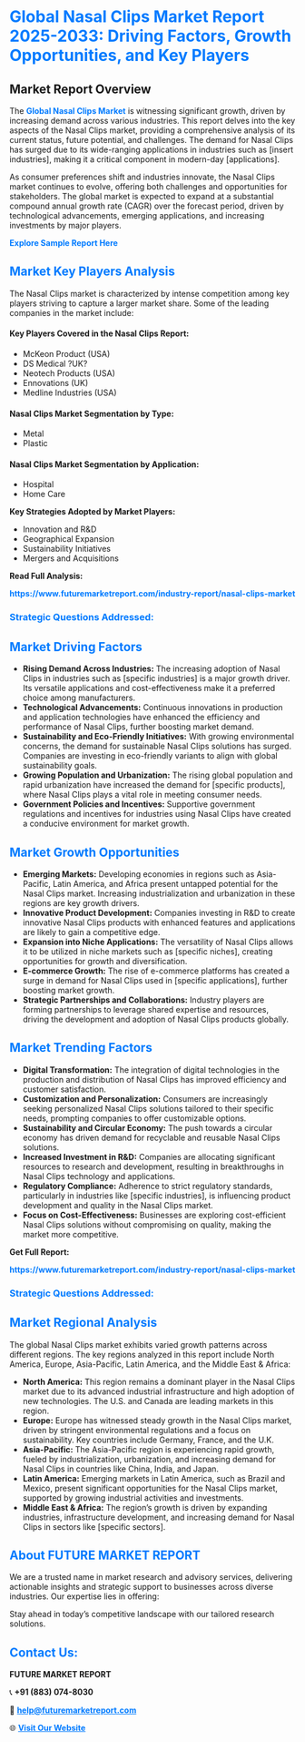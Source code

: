 <h1 style="color: #007BFF;">Global Nasal Clips Market Report 2025-2033: Driving Factors, Growth Opportunities, and Key Players</h1>

<section id="overview">
<h2>Market Report Overview</h2>
<p>The <a href="https://www.futuremarketreport.com/industry-report/nasal-clips-market" style="color: #007BFF; text-decoration: none;"><strong>Global Nasal Clips Market</strong></a> is witnessing significant growth, driven by increasing demand across various industries. This report delves into the key aspects of the Nasal Clips market, providing a comprehensive analysis of its current status, future potential, and challenges. The demand for Nasal Clips has surged due to its wide-ranging applications in industries such as [insert industries], making it a critical component in modern-day [applications].</p>
<p>As consumer preferences shift and industries innovate, the Nasal Clips market continues to evolve, offering both challenges and opportunities for stakeholders. The global market is expected to expand at a substantial compound annual growth rate (CAGR) over the forecast period, driven by technological advancements, emerging applications, and increasing investments by major players.</p>
</section>

<section id="overview">
<p><a href="https://www.futuremarketreport.com/request-sample/reportId=99244" style="color: #007BFF; text-decoration: none;"><strong>Explore Sample Report Here</strong></a></p>
</section>

<section id="key-players">
<h2 style="color: #007BFF;">Market Key Players Analysis</h2>
<p>The Nasal Clips market is characterized by intense competition among key players striving to capture a larger market share. Some of the leading companies in the market include:</p>
<h4>Key Players Covered in the Nasal Clips Report:</h4>
<ul><li>McKeon Product (USA)</li><li>DS Medical ?UK?</li><li>Neotech Products (USA)</li><li>Ennovations (UK)</li><li>Medline Industries (USA)</li></ul>
<h4>Nasal Clips Market Segmentation by Type:</h4>
<ul><li>Metal</li><li>Plastic</li></ul>

<h4>Nasal Clips Market Segmentation by Application:</h4>
<ul><li>Hospital</li><li>Home Care</li></ul>
<p><strong>Key Strategies Adopted by Market Players:</strong></p>
<ul>
<li>Innovation and R&D</li>
<li>Geographical Expansion</li>
<li>Sustainability Initiatives</li>
<li>Mergers and Acquisitions</li>
</ul>
</section>

<section>
<p><strong>Read Full Analysis: </strong></p><a href="https://www.futuremarketreport.com/industry-report/nasal-clips-market" style="color: #007BFF; text-decoration: none;"><strong>https://www.futuremarketreport.com/industry-report/nasal-clips-market</strong></a>
<h3 style="color: #007BFF;">Strategic Questions Addressed:</h3>
</section>

<section id="driving-factors">
<h2 style="color: #007BFF;">Market Driving Factors</h2>
<ul>
<li><strong>Rising Demand Across Industries:</strong> The increasing adoption of Nasal Clips in industries such as [specific industries] is a major growth driver. Its versatile applications and cost-effectiveness make it a preferred choice among manufacturers.</li>
<li><strong>Technological Advancements:</strong> Continuous innovations in production and application technologies have enhanced the efficiency and performance of Nasal Clips, further boosting market demand.</li>
<li><strong>Sustainability and Eco-Friendly Initiatives:</strong> With growing environmental concerns, the demand for sustainable Nasal Clips solutions has surged. Companies are investing in eco-friendly variants to align with global sustainability goals.</li>
<li><strong>Growing Population and Urbanization:</strong> The rising global population and rapid urbanization have increased the demand for [specific products], where Nasal Clips plays a vital role in meeting consumer needs.</li>
<li><strong>Government Policies and Incentives:</strong> Supportive government regulations and incentives for industries using Nasal Clips have created a conducive environment for market growth.</li>
</ul>
</section>

<section id="growth-opportunities">
<h2 style="color: #007BFF;">Market Growth Opportunities</h2>
<ul>
<li><strong>Emerging Markets:</strong> Developing economies in regions such as Asia-Pacific, Latin America, and Africa present untapped potential for the Nasal Clips market. Increasing industrialization and urbanization in these regions are key growth drivers.</li>
<li><strong>Innovative Product Development:</strong> Companies investing in R&D to create innovative Nasal Clips products with enhanced features and applications are likely to gain a competitive edge.</li>
<li><strong>Expansion into Niche Applications:</strong> The versatility of Nasal Clips allows it to be utilized in niche markets such as [specific niches], creating opportunities for growth and diversification.</li>
<li><strong>E-commerce Growth:</strong> The rise of e-commerce platforms has created a surge in demand for Nasal Clips used in [specific applications], further boosting market growth.</li>
<li><strong>Strategic Partnerships and Collaborations:</strong> Industry players are forming partnerships to leverage shared expertise and resources, driving the development and adoption of Nasal Clips products globally.</li>
</ul>
</section>

<section id="trending-factors">
<h2 style="color: #007BFF;">Market Trending Factors</h2>
<ul>
<li><strong>Digital Transformation:</strong> The integration of digital technologies in the production and distribution of Nasal Clips has improved efficiency and customer satisfaction.</li>
<li><strong>Customization and Personalization:</strong> Consumers are increasingly seeking personalized Nasal Clips solutions tailored to their specific needs, prompting companies to offer customizable options.</li>
<li><strong>Sustainability and Circular Economy:</strong> The push towards a circular economy has driven demand for recyclable and reusable Nasal Clips solutions.</li>
<li><strong>Increased Investment in R&D:</strong> Companies are allocating significant resources to research and development, resulting in breakthroughs in Nasal Clips technology and applications.</li>
<li><strong>Regulatory Compliance:</strong> Adherence to strict regulatory standards, particularly in industries like [specific industries], is influencing product development and quality in the Nasal Clips market.</li>
<li><strong>Focus on Cost-Effectiveness:</strong> Businesses are exploring cost-efficient Nasal Clips solutions without compromising on quality, making the market more competitive.</li>
</ul>
</section>

<section>
<p><strong>Get Full Report: </strong></p><a href="https://www.futuremarketreport.com/industry-report/nasal-clips-market" style="color: #007BFF; text-decoration: none;"><strong>https://www.futuremarketreport.com/industry-report/nasal-clips-market</strong></a>
<h3 style="color: #007BFF;">Strategic Questions Addressed:</h3>
</section>


<section id="regional-analysis">
<h2 style="color: #007BFF;">Market Regional Analysis</h2>
<p>The global Nasal Clips market exhibits varied growth patterns across different regions. The key regions analyzed in this report include North America, Europe, Asia-Pacific, Latin America, and the Middle East & Africa:</p>
<ul>
<li><strong>North America:</strong> This region remains a dominant player in the Nasal Clips market due to its advanced industrial infrastructure and high adoption of new technologies. The U.S. and Canada are leading markets in this region.</li>
<li><strong>Europe:</strong> Europe has witnessed steady growth in the Nasal Clips market, driven by stringent environmental regulations and a focus on sustainability. Key countries include Germany, France, and the U.K.</li>
<li><strong>Asia-Pacific:</strong> The Asia-Pacific region is experiencing rapid growth, fueled by industrialization, urbanization, and increasing demand for Nasal Clips in countries like China, India, and Japan.</li>
<li><strong>Latin America:</strong> Emerging markets in Latin America, such as Brazil and Mexico, present significant opportunities for the Nasal Clips market, supported by growing industrial activities and investments.</li>
<li><strong>Middle East & Africa:</strong> The region’s growth is driven by expanding industries, infrastructure development, and increasing demand for Nasal Clips in sectors like [specific sectors].</li>
</ul>
</section>

<footer>
<h2 style="color: #007BFF;">About FUTURE MARKET REPORT</h2>
<p>We are a trusted name in market research and advisory services, delivering actionable insights and strategic support to businesses across diverse industries. Our expertise lies in offering:</p>

<p>Stay ahead in today’s competitive landscape with our tailored research solutions.</p>

<h2 style="color: #007BFF;">Contact Us:</h2>
<p><strong>FUTURE MARKET REPORT</strong></p>
<p>📞 <strong>+91 (883) 074-8030</strong></p>
<p>📧 <strong><a href="mailto:help@futuremarketreport.com" style="color: #007BFF;">help@futuremarketreport.com</a></strong></p>
<p>🌐 <strong><a href="https://www.futuremarketreport.com/" style="color: #007BFF;">Visit Our Website</a></strong></p>
</footer>